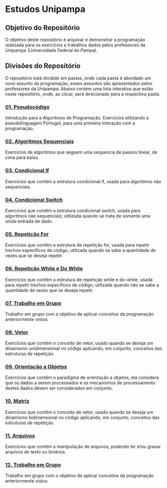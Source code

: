 # Estudos Unipampa

## Objetivo do Repositório
O objetivo deste repositório é arquivar e demonstrar a programação realizada para os exercícios e trabalhos dados pelos professores da Unipampa (Universidade Federal do Pampa).

## Divisões do Repositório
O repositório está dividido em pastas, onde cada pasta é abordado um novo assunto da programação, esses assuntos são apresentados pelos professores da Unipampa. Abaixo contém uma lista interativa que estão neste repositório, onde, ao clicar, será direcionado para a respectiva pasta.

### [01. Pseudocódigo](./01-pseudocodigo)
Introdução para a Algoritmos de Programação. Exercícios utilizando a pseudolinguagem Portugol, para uma primeira interação com a programação.

### [02. Algoritmos Sequenciais](./02-algoritmos-sequenciais)
Exercícios de algoritmos que seguem uma sequencia de passos linear, de cima para baixo.

### [03. Condicional If](./03-condicional-if)
Exercícios que contêm a estrutura condicional if, usada para algoritmos não sequenciais.

### [04. Condicional Switch](./04-condicional-switch)
Exercícios que contêm a estrutura condicional switch, usada para algoritmos não sequenciais; utilizada quando se trata de somente uma únida entrada de dado.

### [05. Repetição For](./05-repeticao-for)
Exercícios que contêm a estrutura de repetição for, usada para repetir trechos específicos de código; utilizada quando se sabe a quantidade de vezes que se deseja repetir.

### [06. Repetição While e Do While](./06-repeticao-while-dowhile)
Exercícios que contêm a estrutura de repetição while e do-while, usada para repetir trechos específicos de código; utilizada quando não se sabe a quantidade de vezes que se deseja repetir.

### [07. Trabalho em Grupo](./07-trabalho-em-grupo)
Trabalho em grupo com o objetivo de aplicar conceitos da programação anteriormente vistos.

### [08. Vetor](./08-vetor)
Exercícios que contêm o conceito de vetor, usado quando se deseja um dinamismo unidimensional no código aplicando, em conjunto, conceitos das estruturas de repetição.

### [09. Orientação a Objetos](./09-orientacao-a-objetos)
Exercícios que contêm o paradigma de orientação a objetos, ela considera que os dados a serem processados e os mecanismos de processamento destes dados devem ser considerados em conjunto.

### [10. Matriz](./10-matriz)
Exercícios que contêm o conceito de vetor, usado quando se deseja um dinamismo bidimensional no código aplicando, em conjunto, conceitos das estruturas de repetição.

### [11. Arquivos](./11-arquivos)
Exercícios que contêm a manipulação de arquivos, podendo ler e/ou gravar arquivos de texto ou binários.

### [12. Trabalho em Grupo](https://github.com/ricardolhc/geracao-arquivo.git)
Trabalho em grupo com o objetivo de aplicar conceitos da programação anteriormente vistos.
